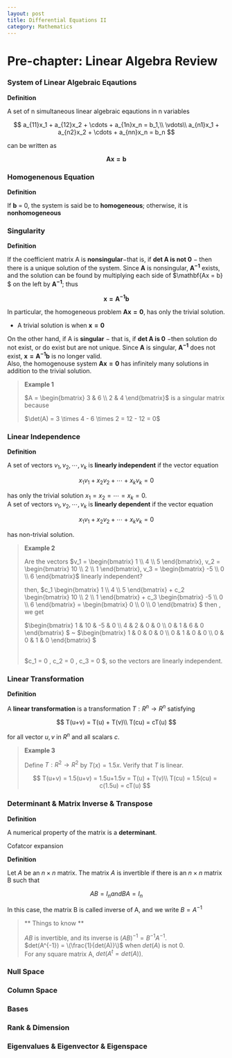 ```yaml
---
layout: post
title: Differential Equations II
category: Mathematics
---
```


# Pre-chapter: Linear Algebra Review

### System of Linear Algebraic Eqautions
**Definition**

A set of n simultaneous linear algebraic eqautions in n variables

$$
a_{11}x_1 + a_{12}x_2 + \cdots + a_{1n}x_n = b_1,\\
\vdots\\
a_{n1}x_1 + a_{n2}x_2 + \cdots + a_{nn}x_n = b_n
$$

can be written as

$$
\mathbf{Ax = b}
$$

### Homogenenous Equation
**Definition**

If **b** = 0, the system is said be to **homogeneous**; otherwise, it is **nonhomogeneous**

### Singularity
**Definition**

If the coefficient matrix A is **nonsingular**$-$that is, if **det $\mathbf{A}$ is not 0** $-$ then there is a unique solution of the system. Since $\mathbf{A}$ is nonsingular, $\mathbf{A^{-1}}$ exists, and the solution can be found by multiplying each side of $\mathbf{Ax = b} $ on the left by $\mathbf{A^{-1}}$; thus

$$
\mathbf{x = A^{-1}b}
$$

In particular, the homogeneous problem $\mathbf{Ax = 0}$, has only the trivial solution.
- A trivial solution is when $\mathbf{x = 0}$

On the other hand, if A is **singular** $-$ that is, if **det $\mathbf{A}$ is 0** $-$then solution do not exist, or do exist but are not unique. Since $\mathbf{A}$ is singular,  $\mathbf{A^{-1}}$ does not exist, $\mathbf{x = A^{-1}b}$ is no longer valid. <br>
Also, the homogenouse system $\mathbf{Ax = 0}$ has infinitely many solutions in addition to the trivial solution.

> **Example 1**
> 
> <p>$A = \begin{bmatrix} 3 & 6 \\ 2 & 4 \end{bmatrix}$  is a singular matrix because</p>
> $\det(A) = 3 \times 4 - 6 \times 2 = 12 - 12 = 0$

### Linear Independence
**Definition**

A set of vectors ${v_1, v_2,\cdots, v_k}$ is **linearly independent** if the vector equation 

$$
x_1v_1 + x_2v_2 + \cdots + x_kv_k = 0
$$

has only the trivial solution $x_1 = x_2 = \cdots = x_k = 0$.<br>
A set of vectors ${v_1, v_2,\cdots, v_k}$ is **linearly dependent** if the vector equation 

$$
x_1v_1 + x_2v_2 + \cdots + x_kv_k = 0
$$

has non-trivial solution.

> **Example 2**
> 
> <p>Are the vectors  $v_1 = \begin{bmatrix} 1 \\ 4 \\ 5 \end{bmatrix}, v_2 = \begin{bmatrix} 10 \\ 2 \\ 1 \end{bmatrix}, v_3 = \begin{bmatrix} -5 \\ 0 \\ 6 \end{bmatrix}$  linearly independent?<p>
> then,
> $c_1 \begin{bmatrix} 1 \\ 4 \\ 5 \end{bmatrix} + c_2 \begin{bmatrix} 10 \\ 2 \\ 1 \end{bmatrix} + c_3 \begin{bmatrix} -5 \\ 0 \\ 6 \end{bmatrix} = \begin{bmatrix} 0 \\ 0 \\ 0 \end{bmatrix} $ then , we get 
> <p>$\begin{bmatrix} 1 & 10 & -5 & 0 \\ 4 & 2 & 0 & 0 \\ 0 & 1 & 6 & 0 \end{bmatrix} $ ~ $\begin{bmatrix} 1 & 0 & 0 & 0 \\ 0 & 1 & 0 & 0 \\ 0 & 0 & 1 & 0 \end{bmatrix} $<p><br>
> $c_1 = 0 , c_2 = 0 , c_3 = 0 $, so the vectors are linearly independent.

### Linear Transformation
**Definition**

A **linear transformation** is a transformation $T : R^{n} \rightarrow R^n$ satisfying 

$$
T(u+v) = T(u) + T(v)\\
T(cu) = cT(u)
$$

for  all vector $u,v$ in $R^{n}$ and all scalars $c$.

> **Example 3**
>
> Define $T: R^{2} \rightarrow R^{2}$ by $T(x) = 1.5x$. Verify that $T$ is linear.
>
> $$
> T(u+v) = 1.5(u+v) = 1.5u+1.5v = T(u) + T(v)\\ 
> T(cu) = 1.5(cu) = c(1.5u) = cT(u)
> $$

### Determinant & Matrix Inverse & Transpose
**Definition**

A numerical property of the matrix is a **determinant**.

Cofatcor expansion 

**Definition**

Let $A$ be an $n \times n$ matrix. The matrix $A$ is invertible if there is an  $n \times n$ matrix B such that

$$
AB = I_{n}  and BA = I_{n}
$$

In this case, the matrix B is called inverse of A, and we write $B = A^{-1}$

> ** Things to know **
>
> $AB$ is invertible, and its inverse is $(AB)^{-1} = B^{-1}A^{-1}$. <br>
> $det(A^{-1}) = \(\frac{1}{det(A)}\)$ when $det(A)$ is not 0. <br>
> For any square matrix A, $det(A^{t} = det(A))$. <br>




### Null Space

### Column Space

### Bases

### Rank & Dimension

### Eigenvalues & Eigenvector & Eigenspace